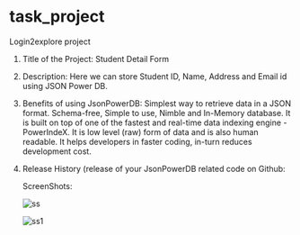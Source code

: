 # task_project
Login2explore project


1) Title of the Project: Student Detail Form

2) Description: Here we can store Student ID, Name, Address and Email id using JSON Power DB.

3) Benefits of using JsonPowerDB: 
      Simplest way to retrieve data in a JSON format.
      Schema-free, Simple to use, Nimble and In-Memory database.
      It is built on top of one of the fastest and real-time data indexing engine - PowerIndeX.
      It is low level (raw) form of data and is also human readable.
      It helps developers in faster coding, in-turn reduces development cost.
      
4) Release History (release of your JsonPowerDB related code on Github:

    ScreenShots:
    
    ![ss](https://user-images.githubusercontent.com/68683949/112456039-59642e00-8d80-11eb-8b5b-b753ea2845d6.PNG)
    
    ![ss1](https://user-images.githubusercontent.com/68683949/112456136-76006600-8d80-11eb-86d7-6c88927f47db.PNG)


    
    
